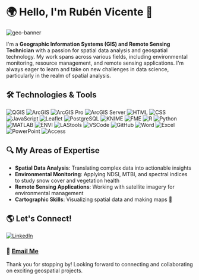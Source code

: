 # 🌍 Hello, I'm Rubén Vicente 👋

![geo-banner](https://github.com/user-attachments/assets/1fb9e4c4-18c0-44cb-b2f4-8b82d29509dd)

I'm a **Geographic Information Systems (GIS) and Remote Sensing Technician** with a passion for spatial data analysis and geospatial technology. My work spans across various fields, including environmental monitoring, resource management, and remote sensing applications. I'm always eager to learn and take on new challenges in data science, particularly in the realm of spatial analysis. 

## 🛠️ Technologies & Tools
![QGIS](https://img.shields.io/badge/QGIS-3.16-green?style=for-the-badge&logo=qgis&logoColor=white)
![ArcGIS](https://img.shields.io/badge/ArcGIS-0078D4?style=for-the-badge&logo=esri&logoColor=white)
![ArcGIS Pro](https://img.shields.io/badge/ArcGIS_Pro-0078D4?style=for-the-badge&logo=esri&logoColor=white)
![ArcGIS Server](https://img.shields.io/badge/ArcGIS_Server-0078D4?style=for-the-badge&logo=esri&logoColor=white)
![HTML](https://img.shields.io/badge/HTML5-E34F26?style=for-the-badge&logo=html5&logoColor=white)
![CSS](https://img.shields.io/badge/CSS3-1572B6?style=for-the-badge&logo=css3&logoColor=white)
![JavaScript](https://img.shields.io/badge/JavaScript-F7DF1E?style=for-the-badge&logo=javascript&logoColor=black)
![Leaflet](https://img.shields.io/badge/Leaflet-199900?style=for-the-badge&logo=leaflet&logoColor=white)
![PostgreSQL](https://img.shields.io/badge/PostgreSQL-336791?style=for-the-badge&logo=postgresql&logoColor=white)
![KNIME](https://img.shields.io/badge/KNIME-FFBB00?style=for-the-badge&logo=knime&logoColor=black)
![FME](https://img.shields.io/badge/FME-FF4500?style=for-the-badge&logoColor=white)
![R](https://img.shields.io/badge/R-276DC3?style=for-the-badge&logo=r&logoColor=white)
![Python](https://img.shields.io/badge/Python-3776AB?style=for-the-badge&logo=python&logoColor=white)
![MATLAB](https://img.shields.io/badge/MATLAB-0076A8?style=for-the-badge&logo=mathworks&logoColor=white)
![ENVI](https://img.shields.io/badge/ENVI-FF0000?style=for-the-badge&logo=exelisvis&logoColor=white)
![LAStools](https://img.shields.io/badge/LAStools-FFD700?style=for-the-badge&logoColor=white)
![VSCode](https://img.shields.io/badge/VS_Code-007ACC?style=for-the-badge&logo=visual-studio-code&logoColor=white)
![GitHub](https://img.shields.io/badge/GitHub-181717?style=for-the-badge&logo=github&logoColor=white)
![Word](https://img.shields.io/badge/Word-2B579A?style=for-the-badge&logo=microsoft-word&logoColor=white)
![Excel](https://img.shields.io/badge/Excel-217346?style=for-the-badge&logo=microsoft-excel&logoColor=white)
![PowerPoint](https://img.shields.io/badge/PowerPoint-B7472A?style=for-the-badge&logo=microsoft-powerpoint&logoColor=white)
![Access](https://img.shields.io/badge/Access-A4373A?style=for-the-badge&logo=microsoft-access&logoColor=white)



## 🔍 My Areas of Expertise
- **Spatial Data Analysis**: Translating complex data into actionable insights
- **Environmental Monitoring**: Applying NDSI, MTBI, and spectral indices to study snow cover and vegetation health
- **Remote Sensing Applications**: Working with satellite imagery for environmental management
- **Cartographic Skills**: Visualizing spatial data and making maps 🌄

<!-- 
## 🚀 My Projects
### 📍 [Project Title 1]
Brief description of the project and link to repository.
  
### 🌐 [Project Title 2]
Brief description of the project and link to repository.

### 🌿 [Project Title 3]
Brief description of the project and link to repository.
-->

## 🌎 Let's Connect!
[![LinkedIn](https://img.shields.io/badge/LinkedIn-%230077B5.svg?style=for-the-badge&logo=linkedin&logoColor=white)](www.linkedin.com/in/rubenvicentemartinez)

### 📧 [Email Me](mailto:rubenambientalesupv@gmail.com)

Thank you for stopping by! Looking forward to connecting and collaborating on exciting geospatial projects.
